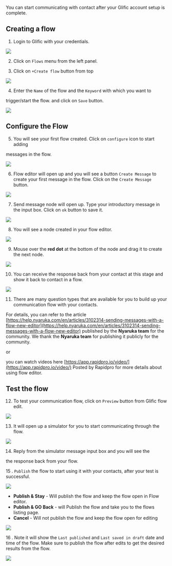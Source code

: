 You can start communicating with contact after your Glific account setup is complete.

## Creating a flow

1. Login to Glific with your credentials.

![](https://static.slab.com/prod/uploads/8k89m6if/posts/images/oZ-3pY1ziYfI-4UMfjZRDb7P.png)



2.  Click on `Flows` menu from the left panel.

3.  Click on `+Create flow` button from top

![](https://static.slab.com/prod/uploads/8k89m6if/posts/images/YwVIx0niQKyLk76-pRRXgmll.png)

4.  Enter the `Name` of the flow and the `Keyword` with which you want to

trigger/start the flow. and click on `Save` button.

![](https://static.slab.com/prod/uploads/8k89m6if/posts/images/C9PExOUjNe5F0jMgVB1OH022.png)

## Configure the Flow

5.   You will see your first flow created. Click on `configure` icon to start adding

messages in the flow.

![](https://static.slab.com/prod/uploads/8k89m6if/posts/images/Ri9gDhk8b0g906XKldCrBkbp.png)

6. Flow editor will open up and you will see a button `Create Message` to create your first message in the flow. Click on the `Create Message` button.

![](https://static.slab.com/prod/uploads/8k89m6if/posts/images/XfMQ_EKRKs4wJOS2P0QIRQ5r.png)

7.  Send message node will open up. Type your introductory message in the input box. Click on `ok` button to save it.

![](https://static.slab.com/prod/uploads/8k89m6if/posts/images/mJJZlyy_XFOEhSA6rapNrD0i.png)

8.  You will see a node created in your flow editor.

![](https://static.slab.com/prod/uploads/8k89m6if/posts/images/tFNBQgAR3k5t14RVChUhHpVG.png)

9.  Mouse over the **red dot** at the bottom of the node and drag it to create the next node.

![](https://static.slab.com/prod/uploads/8k89m6if/posts/images/u9NQgQAgjwm_8QBNVmTPbxAS.png)

10.  You can receive the response back from your contact at this stage and show it back to contact in a flow.

![](https://static.slab.com/prod/uploads/8k89m6if/posts/images/9BxBGgSCraqQ7HJXtALwJ9sk.png)

11. There are many question types that are available for you to build up your communication flow with your contacts.

For details, you can refer to the article [https://help.nyaruka.com/en/articles/3102314-sending-messages-with-a-flow-new-editor](https://help.nyaruka.com/en/articles/3102314-sending-messages-with-a-flow-new-editor) published by the **Nyaruka team** for the community. We thank the **Nyaruka team** for publishing it publicly for the community.

or

you can watch videos here [https://app.rapidpro.io/video/](https://app.rapidpro.io/video/) Posted by Rapidpro for more details about using flow editor.

## Test the flow

12. To test your communication flow, click on `Preview` button from Glific flow edit.

![](https://static.slab.com/prod/uploads/8k89m6if/posts/images/ZTkmC1KqMUPodfFvwUtQ8fPg.png)

13.  It will open up a simulator for you to start communicating through the flow.

![](https://static.slab.com/prod/uploads/8k89m6if/posts/images/dURT1sgFh2469ojpgQYG_xvb.png)

14.  Reply from the simulator message input box and you will see the

the response back from your flow.

15 .  `Publish` the flow to start using it with your contacts, after your test is successful.

![](https://static.slab.com/prod/uploads/8k89m6if/posts/images/2LIu4LRXkzySmTXyMMeFZMUB.png)

- **Publish &amp; Stay** - Will publish the flow and keep the flow open in Flow editor.
- **Publish &amp; GO Back** - will Publish the flow and take you to the flows listing page.
- **Cancel** - Will not publish the flow and keep the flow open for editing

![](https://static.slab.com/prod/uploads/8k89m6if/posts/images/zhcBbv20Rz11sneRtRFtpHqu.png)



16 . Note it will show the `Last published` and `Last saved in draft` date and time of the flow. Make sure to publish the flow after edits to get the desired results from the flow.

![](https://static.slab.com/prod/uploads/8k89m6if/posts/images/2APXKDiQOBal8-640PZegBMt.png)
